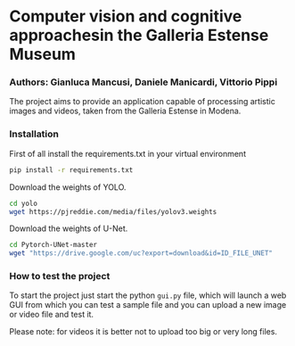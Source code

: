 # Computer vision and cognitive approachesin the Galleria Estense Museum
### Authors: Gianluca Mancusi, Daniele Manicardi, Vittorio Pippi

The  project  aims  to  provide  an  application  capable  of processing artistic images and videos, taken from the Galleria Estense in Modena.

### Installation

First of all install the requirements.txt in your virtual environment
```sh
pip install -r requirements.txt
```

Download the weights of YOLO.
```sh
cd yolo
wget https://pjreddie.com/media/files/yolov3.weights
```

Download the weights of U-Net.
```sh
cd Pytorch-UNet-master
wget "https://drive.google.com/uc?export=download&id=ID_FILE_UNET"
```


### How to test the project
To start the project just start the python `gui.py` file, which will launch a web GUI from which you can test a sample file and you can upload a new image or video file and test it.

Please note: for videos it is better not to upload too big or very long files.